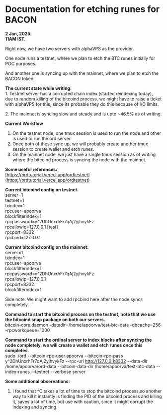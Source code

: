 # Documentation for etching runes for BACON

**2 Jan, 2025\.**  
**11AM IST.**

Right now, we have two servers with alphaVPS as the provider.

One node runs a testnet, where we plan to etch the BTC runes initially for POC purposes.

And another one is syncing up with the mainnet, where we plan to etch the BACON token.

**The current state while writing:**  
1\. Testnet server has a corrupted chain index (started reindexing today), due to random killing of the bitcoind process, we might have to raise a ticket with alphaVPS for this, since its probable they do this because of I/O limits.

2\. The mainnet is syncing slow and steady and is upto \~46.5% as of writing.

**Current Workflow**

1. On the testnet node, one tmux session is used to run the node and other is used to run the ord server.  
2. Once both of these sync up, we will probably create another tmux session to create wallet and etch runes.  
3. On the mainnet node, we just have a single tmux session as of writing where the bitcoind process is syncing the node with the mainnet.

**Some useful references:**  
[https://ordtutorial.vercel.app/ordtestnet](https://ordtutorial.vercel.app/ordtestnet) 

**Current bitcoind config on testnet.**  
server=1  
testnet=1  
txindex=1  
rpcuser=apoorva  
blockfilterindex=1  
rpcpassword=y^2DhUnxrhFr7qAj2yjhvykFz  
rpcallowip=127.0.0.1
[test]  
rpcport=8332  
rpcbind=127.0.0.1  

**Current bitcoind config on the mainnet:**  
server=1  
txindex=1  
rpcuser=apoorva  
blockfilterindex=1  
rpcpassword=y^2DhUnxrhFr7qAj2yjhvykFz  
rpcallowip=127.0.0.1  
rpcport=8332  
blockfilterindex=1

Side note: We might want to add rpcbind here after the node syncs completely.

**Command to start the bitcoind process on the testnet, note that we use the bitcoind snap package on both our servers.**  
bitcoin-core.daemon \-datadir=/home/apoorva/test-btc-data \-dbcache=256 \-rpcworkqueue=1000

**Command to start the ordinal server to index blocks after syncing the node completely, we will create a wallet and etch runes once this completes.**  
sudo ./ord \--bitcoin-rpc-user apoorva \--bitcoin-rpc-pass y^2DhUnxrhFr7qAj2yjhvykFz \--rpc-url http://127.0.0.1:8332 \--data-dir /home/apoorva/ord-data \--bitcoin-data-dir /home/apoorva/test-btc-data \--index-runes \--testnet \--verbose server

**Some additional observations:**

1. I found that ^C takes a lot of time to stop the bitcoind process,so another way to kill it instantly is finding the PID of the bitcoind process and killing it, saves a lot of time, but use with caution, since it might corrupt the indexing and syncing.

